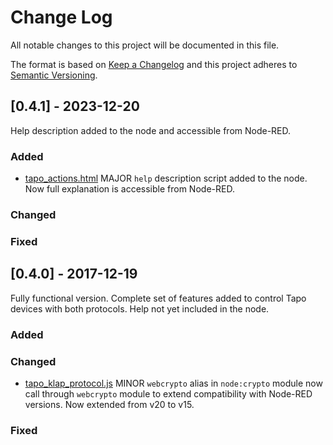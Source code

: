 
# Change Log
All notable changes to this project will be documented in this file.
 
The format is based on [Keep a Changelog](http://keepachangelog.com/)
and this project adheres to [Semantic Versioning](http://semver.org/).
 
 
## [0.4.1] - 2023-12-20
  
Help description added to the node and accessible from Node-RED.
 
### Added

- [tapo_actions.html](https://github.com/mbserran/node-red-contrib-tapo-new-api/blob/master/src/nodes/tapo_actions.html)
  MAJOR `help` description script added to the node. Now full explanation is accessible from Node-RED.

### Changed
 
### Fixed
 
 
## [0.4.0] - 2017-12-19
 
Fully functional version. Complete set of features added to control Tapo devices with both protocols.
Help not yet included in the node.

### Added
   
### Changed

- [tapo_klap_protocol.js](https://github.com/mbserran/node-red-contrib-tapo-new-api/blob/master/src/nodes/tapo_klap_protocol.ts)
  MINOR `webcrypto` alias in `node:crypto` module now call through `webcrypto` module to extend compatibility with Node-RED versions. Now extended from v20 to v15.
 
### Fixed
 